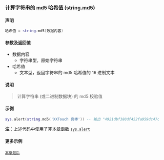 ### 计算字符串的 md5 哈希值 \(**string\.md5**\)


#### 声明
```lua
哈希值 = string.md5(数据内容)
```


#### 参数及返回值
- 数据内容
    - 字符串型，原始字符串
- 哈希值
    - 文本型，返回字符串的 md5 哈希值的 16 进制文本


#### 说明
> 计算字符串 (或二进制数据块) 的 md5 校验值  


#### 示例  
```lua
sys.alert(string.md5('XXTouch 真棒')) -- 输出 "4921dbf380df452fa959dc47cef30e4b"
```
**注**：上述代码中使用了非本章函数 [`sys.alert`](/Handbook/sys/sys.alert.md)  


#### 更多示例  
[`本章最后`](/Handbook/ext-string/samples.md)  

